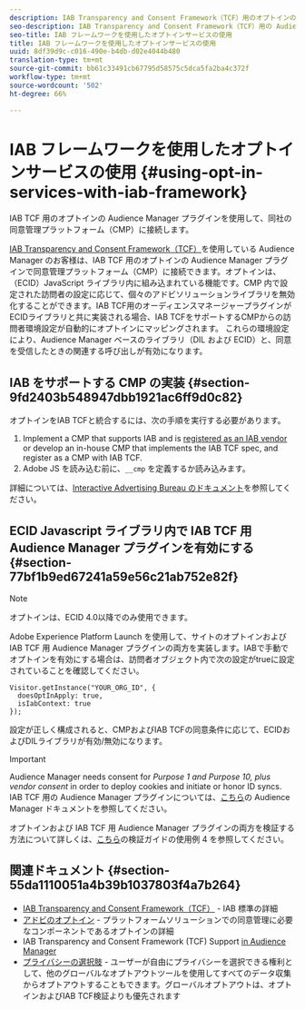 ```yaml
---
description: IAB Transparency and Consent Framework（TCF）用のオプトインの Audience Manager プラグインを使用して、同社の同意管理プラットフォーム（CMP）に接続します。
seo-description: IAB Transparency and Consent Framework（TCF）用の Audience Manager プラグインを使用して、同社の同意管理プラットフォーム（CMP）に接続します。
seo-title: IAB フレームワークを使用したオプトインサービスの使用
title: IAB フレームワークを使用したオプトインサービスの使用
uuid: 8df39d9c-c016-490e-b4db-d02e4044b480
translation-type: tm+mt
source-git-commit: bb61c33491cb67795d58575c5dca5fa2ba4c372f
workflow-type: tm+mt
source-wordcount: '502'
ht-degree: 66%

---
```



# IAB フレームワークを使用したオプトインサービスの使用 {#using-opt-in-services-with-iab-framework}

IAB TCF 用のオプトインの Audience Manager プラグインを使用して、同社の同意管理プラットフォーム（CMP）に接続します。

[IAB Transparency and Consent Framework（TCF）](https://iabtechlab.com/standards/gdpr-transparency-and-consent-framework/)を使用している Audience Manager のお客様は、IAB TCF 用のオプトインの Audience Manager プラグインで同意管理プラットフォーム（CMP）に接続できます。オプトインは、（ECID）JavaScript ライブラリ内に組み込まれている機能です。CMP 内で設定された訪問者の設定に応じて、個々のアドビソリューションライブラリを無効化することができます。IAB TCF用のオーディエンスマネージャープラグインがECIDライブラリと共に実装される場合、IAB TCFをサポートするCMPからの訪問者環境設定が自動的にオプトインにマッピングされます。 これらの環境設定により、Audience Manager ベースのライブラリ（DIL および ECID）と、同意を受信したときの関連する呼び出しが有効になります。

## IAB をサポートする CMP の実装 {#section-9fd2403b548947dbb1921ac6ff9d0c82}

オプトインをIAB TCFと統合するには、次の手順を実行する必要があります。

1. Implement a CMP that supports IAB and is [registered as an IAB vendor](https://vendorlist.consensu.org/vendorlist.json) or develop an in-house CMP that implements the IAB TCF spec, and register as a CMP with IAB TCF.
1. Adobe JS を読み込む前に、`__cmp` を定義するか読み込みます。

詳細については、[Interactive Advertising Bureau のドキュメント](https://github.com/InteractiveAdvertisingBureau/GDPR-Transparency-and-Consent-Framework/blob/master/v1.1%20Implementation%20Guidelines.md)を参照してください。

## ECID Javascript ライブラリ内で IAB TCF 用 Audience Manager プラグインを有効にする {#section-77bf1b9ed67241a59e56c21ab752e82f}

>[!NOTE]
>
>オプトインは、ECID 4.0以降でのみ使用できます。

Adobe Experience Platform Launch を使用して、サイトのオプトインおよび IAB TCF 用 Audience Manager プラグインの両方を実装します。IABで手動でオプトインを有効にする場合は、訪問者オブジェクト内で次の設定がtrueに設定されていることを確認してください。

```
Visitor.getInstance("YOUR_ORG_ID", {  
  doesOptInApply: true,   
  isIabContext: true   
});
```

設定が正しく構成されると、CMPおよびIAB TCFの同意条件に応じて、ECIDおよびDILライブラリが有効/無効になります。

>[!IMPORTANT]
>
>Audience Manager needs consent for *Purpose 1 and Purpose 10, plus vendor consent* in order to deploy cookies and initiate or honor ID syncs. IAB TCF 用の Audience Manager プラグインについては、[こちら](https://docs.adobe.com/content/help/ja-JP/audience-manager/user-guide/overview/data-privacy/consent-management/aam-iab-plugin.html)の Audience Manager ドキュメントを参照してください。

オプトインおよび IAB TCF 用 Audience Manager プラグインの両方を検証する方法について詳しくは、[こちら](../../implementation-guides/opt-in-service/testing-optin-and-iab-plugin.md#section-ca5c6f92fbdf4fd29b4acb6b644efbd0)の検証ガイドの使用例 4 を参照してください。

## 関連ドキュメント {#section-55da1110051a4b39b1037803f4a7b264}

* [IAB Transparency and Consent Framework（TCF）](https://iabtechlab.com/standards/gdpr-transparency-and-consent-framework/) - IAB 標準の詳細
* [アドビのオプトイン](../../implementation-guides/opt-in-service/optin-overview.md#concept-f9b5db0d27a245fbadd3e19162319360) - プラットフォームソリューションでの同意管理に必要なコンポーネントであるオプトインの詳細
* IAB Transparency and Consent Framework (TCF) Support [in Audience Manager](https://docs.adobe.com/content/help/ja-JP/audience-manager/user-guide/overview/data-privacy/consent-management/aam-iab-plugin.html)
* [プライバシーの選択肢](https://www.adobe.com/jp/privacy/opt-out.html#customeruse) - ユーザーが自由にプライバシーを選択できる権利として、他のグローバルなオプトアウトツールを使用してすべてのデータ収集からオプトアウトすることもできます。グローバルオプトアウトは、オプトインおよびIAB TCF検証よりも優先されます

